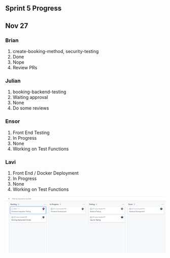 ##  **Sprint 5 Progress**
## Nov 27

###  **Brian**
1. create-booking-method, security-testing
2. Done
3. Nope
4. Review PRs

###  **Julian**
1. booking-backend-testing
2. Waiting approval
3. None
4. Do some reviews

###  **Ensor**
1. Front End Testing
2. In Progress
3. None
4. Working on Test Functions

###  **Lavi**
1. Front End / Docker Deployment
2. In Progress
3. None
4. Working on Test Functions

<img title="sprint5 progress" alt="sprint 5 progress" src="/sprint6a_progress.png">
